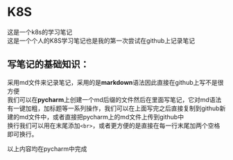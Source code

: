# K8S
这是一个k8s的学习笔记   
这是一个个人的K8S学习笔记也是我的第一次尝试在github上记录笔记  

## 写笔记的基础知识：
采用md文件来记录笔记，采用的是**markdown**语法因此直接在github上写不是很方便  
我们可以在**pycharm**上创建一个md后缀的文件然后在里面写笔记，它对md语法有一键加粗，加标题等一系列操作，我们可以在上面写完之后直接复制到github新建的md文件中，或者直接把pycharm上的md文件上传到github中  
换行我们可以用在末尾添加`<br>`，或者更方便的是直接在每一行末尾加两个空格即可换行。

以上内容均在pycharm中完成
